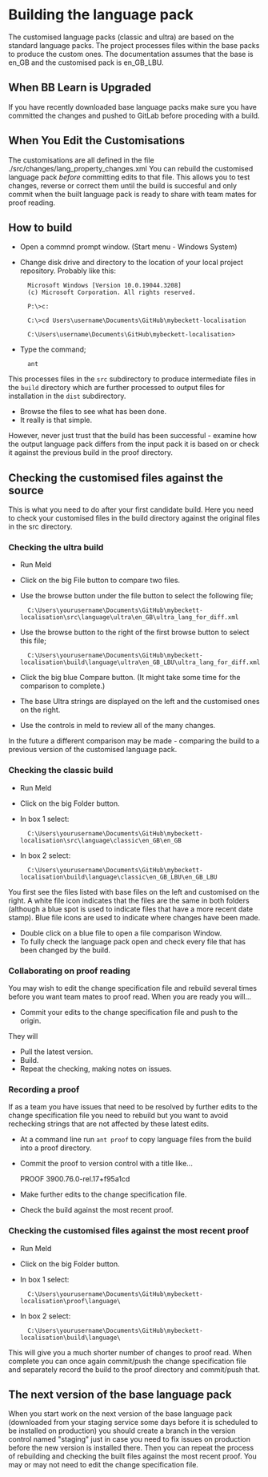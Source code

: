 # Building the language pack

The customised language packs (classic and ultra) are based on the standard language packs.
The project processes files within the base packs to produce the custom ones.
The documentation assumes that the base is en_GB and the customised
pack is en_GB_LBU. 

## When BB Learn is Upgraded

If you have recently downloaded base language packs make sure you have committed
the changes and pushed to GitLab before proceding with a build.

## When You Edit the Customisations

The customisations are all defined in the 
file ./src/changes/lang_property_changes.xml
You can rebuild the customised language pack *before* committing edits to that
file. This allows you to test changes, reverse or correct them until the build
is succesful and only commit when the built language pack is ready to share with
team mates for proof reading.

## How to build

- Open a commnd prompt window. (Start menu - Windows System)
- Change disk drive and directory to the location of your local project repository. Probably like this:

        Microsoft Windows [Version 10.0.19044.3208]
        (c) Microsoft Corporation. All rights reserved.

        P:\>c:

        C:\>cd Users\username\Documents\GitHub\mybeckett-localisation

        C:\Users\username\Documents\GitHub\mybeckett-localisation>

- Type the command;

        ant

This processes files in the `src` subdirectory to produce intermediate files in the `build` directory which are further processed to output files for installation in the `dist` subdirectory.

- Browse the files to see what has been done.
- It really is that simple.

However, never just trust that the build has been successful - examine how the output language pack differs from the input pack it is based on
or check it against the previous build in the proof directory.

## Checking the customised files against the source

This is what you need to do after your first candidate build. Here you need to check your customised files in the build directory
against the original files in the src directory.

### Checking the ultra build

- Run Meld
- Click on the big File button to compare two files.
- Use the browse button under the file button to select the following file;

        C:\Users\yourusername\Documents\GitHub\mybeckett-localisation\src\language\ultra\en_GB\ultra_lang_for_diff.xml

- Use the browse button to the right of the first browse button to select this file;

        C:\Users\yourusername\Documents\GitHub\mybeckett-localisation\build\language\ultra\en_GB_LBU\ultra_lang_for_diff.xml

- Click the big blue Compare button. (It might take some time for the comparison to complete.)
- The base Ultra strings are displayed on the left and the customised ones on the right.
- Use the controls in meld to review all of the many changes.

In the future a different comparison may be made - comparing the build to a previous version of the customised language pack.

### Checking the classic build

- Run Meld
- Click on the big Folder button.
- In box 1 select:

        C:\Users\yourusername\Documents\GitHub\mybeckett-localisation\src\language\classic\en_GB\en_GB

- In box 2 select:

        C:\Users\yourusername\Documents\GitHub\mybeckett-localisation\build\language\classic\en_GB_LBU\en_GB_LBU

You first see the files listed with base files on the left and customised on the right. A white file icon indicates that the files are the same in both folders (although a blue spot is used to indicate files that have a more recent date stamp). Blue file icons are used to indicate where changes have been made.

- Double click on a blue file to open a file comparison Window.
- To fully check the language pack open and check every file that has been changed by the build.

### Collaborating on proof reading

You may wish to edit the change specification file and rebuild several times before you want team mates to
proof read. When you are ready you will...

- Commit your edits to the change specification file and push to the origin.

They will

- Pull the latest version.
- Build.
- Repeat the checking, making notes on issues.

### Recording a proof

If as a team you have issues that need to be resolved by further edits to the change specification file
you need to rebuild but you want to avoid rechecking strings that are not affected by these latest edits.

- At a command line run `ant proof` to copy language files from the build into a proof directory.
- Commit the proof to version control with a title like...

	PROOF 3900.76.0-rel.17+f95a1cd

- Make further edits to the change specification file.
- Check the build against the most recent proof.


### Checking the customised files against the most recent proof

- Run Meld
- Click on the big Folder button.
- In box 1 select:

        C:\Users\yourusername\Documents\GitHub\mybeckett-localisation\proof\language\

- In box 2 select:

        C:\Users\yourusername\Documents\GitHub\mybeckett-localisation\build\language\

This will give you a much shorter number of changes to proof read. When complete you can
once again commit/push the change specification file and separately record the build to the
proof directory and commit/push that.

## The next version of the base language pack

When you start work on the next version of the base language pack (downloaded from your staging service
some days before it is scheduled to be installed on production) you should create a branch in the 
version control named "staging" just in case you need to fix issues on production before the new
version is installed there. Then you can repeat the process of rebuilding and checking the built
files against the most recent proof. You may or may not need to edit the change specification file.

